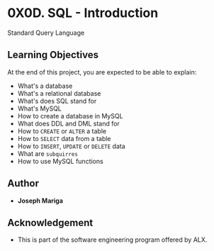 # 0X0D. SQL - Introduction
Standard Query Language

## Learning Objectives
At the end of this project, you are expected to be able to explain:
- What's a database
- What's a relational database
- What's does SQL stand for
- What's MySQL
- How to create a database in MySQL
- What does DDL and DML stand for
- How to `CREATE` or `ALTER` a table
- How to `SELECT` data from a table
- How to `INSERT`, `UPDATE` or `DELETE` data
- What are `subquirres`
- How to use MySQL functions

## Author
- **Joseph Mariga**

## Acknowledgement
- This is part of the software engineering program offered by ALX.
